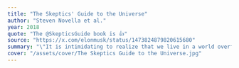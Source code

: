 ```yaml
---
title: "The Skeptics' Guide to the Universe"
author: "Steven Novella et al."
year: 2018
quote: "The @SkepticsGuide book is 👍"
source: "https://x.com/elonmusk/status/1473824879820615680"
summary: "\"It is intimidating to realize that we live in a world overflowing with misinformation, bias, myths, deception, and flawed knowledge. There really are no ultimate authority figures--no one has the secret, and there is no place to look up the definitive answers to our questions (not even Google). Luckily, THE SKEPTICS' GUIDE TO THE UNIVERSE is your map through this maze of modern life. Here Dr. Steven Novella--along with Bob Novella, Cara Santa Maria, Jay Novella, and Evan Bernstein--will explain the tenets of skeptical thinking and debunk some of the biggest scientific myths, fallacies, and conspiracy theories--from anti-vaccines to homeopathy, UFO sightings to N-rays. You'll learn the difference between science and pseudoscience, essential critical thinking skills, ways to discuss conspiracy theories with that crazy co-worker of yours, and how to combat sloppy reasoning, bad arguments, and superstitious thinking\"--Amazon.com."
cover: "/assets/cover/The Skeptics Guide to the Universe.jpg"
---
```

